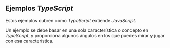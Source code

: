 ## Ejemplos *TypeScript*

Estos ejemplos cubren cómo *TypeScript* extiende *JavaScript*. 

Un ejemplo se debe basar en una sola característica o concepto en *TypeScript*,
y proporciona algunos ángulos en los que puedes mirar y jugar con esa característica.
